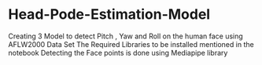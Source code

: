 # Head-Pode-Estimation-Model
Creating 3 Model to detect Pitch , Yaw and Roll on the human face using AFLW2000 Data Set
The Required Libraries to be installed mentioned in the notebook
Detecting the Face points is done using Mediapipe library
